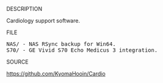 
DESCRIPTION

Cardiology support software.

FILE
<pre>
NAS/ - NAS RSync backup for Win64.
S70/ - GE Vivid S70 Echo Medicus 3 integration.
</pre>
SOURCE

https://github.com/KyomaHooin/Cardio

